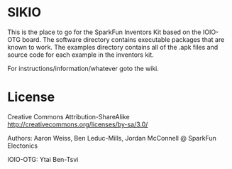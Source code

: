 SIKIO
=====

This is the place to go for the SparkFun Inventors Kit based on the IOIO-OTG board. The software directory contains executable packages that are known to work. The examples directory
contains all of the .apk files and source code for each example in the inventors kit.

For instructions/information/whatever goto the wiki.

License
=====

Creative Commons Attribution-ShareAlike
http://creativecommons.org/licenses/by-sa/3.0/

Authors: Aaron Weiss, Ben Leduc-Mills, Jordan McConnell @ SparkFun Electonics

IOIO-OTG: Ytai Ben-Tsvi